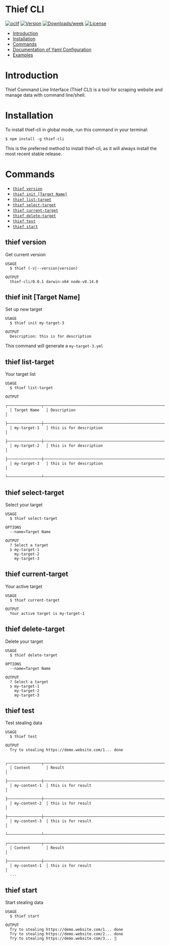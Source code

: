 Thief CLI
=========

[![oclif](https://img.shields.io/badge/cli-oclif-brightgreen.svg)](https://oclif.io)
[![Version](https://img.shields.io/npm/v/thief-cli.svg)](https://npmjs.org/package/thief-cli)
[![Downloads/week](https://img.shields.io/npm/dw/thief-cli.svg)](https://npmjs.org/package/thief-cli)
[![License](https://img.shields.io/npm/l/thief-cli.svg)](https://github.com/BagusAK95/thief-cli/blob/master/package.json)

<!-- toc -->
* [Introduction](#introduction)
* [Installation](#installation)
* [Commands](#commands)
* [Documentation of Yaml Configuration](https://github.com/BagusAK95/thief-cli-docs/blob/master/README.md)
* [Examples](https://github.com/BagusAK95/thief-cli-docs/tree/master/examples)
<!-- tocstop -->

# Introduction
<!-- introduction -->
Thief Command Line Interface (Thief CLI) is a tool for scraping website and manage data with command line/shell.
<!-- introductionstop -->

# Installation
<!-- installation -->
To install thief-cli in global mode, run this command in your terminal:
```
$ npm install -g thief-cli
```
This is the preferred method to install thief-cli, as it will always install the most recent stable release.
<!-- installationstop -->

# Commands
<!-- commands -->
* [`thief version`](#thief-version)
* [`thief init [Target Name]`](#thief-init-target-name)
* [`thief list-target`](#thief-list-target)
* [`thief select-target`](#thief-select-target)
* [`thief current-target`](#thief-current-target)
* [`thief delete-target`](#thief-delete-target)
* [`thief test`](#thief-test)
* [`thief start`](#thief-start)

## thief version

Get current version

```
USAGE
  $ thief (-v|--version|version)

OUTPUT
  thief-cli/0.0.1 darwin-x64 node-v8.14.0
```

## thief init [Target Name]

Set up new target

```
USAGE
  $ thief init my-target-3

OUTPUT
  Description: this is for description
```

This command will generate a `my-target-3.yml`

## thief list-target

Your target list

```
USAGE
  $ thief list-target

OUTPUT
  ┌───────────────┬────────────────────────────────────────────────────────────────────────────────────┐
  │ Target Name   │ Description                                                                        │
  ├───────────────┼────────────────────────────────────────────────────────────────────────────────────┤
  │ my-target-1   │ this is for description                                                            │
  ├───────────────┼────────────────────────────────────────────────────────────────────────────────────┤
  │ my-target-2   │ this is for description                                                            │
  ├───────────────┼────────────────────────────────────────────────────────────────────────────────────┤
  │ my-target-3   │ this is for description                                                            │
  └───────────────┴────────────────────────────────────────────────────────────────────────────────────┘
```

## thief select-target

Select your target

```
USAGE
  $ thief select-target

OPTIONS
  --name=Target Name

OUTPUT
  ? Select a target 
  ❯ my-target-1 
    my-target-2
    my-target-3
```

## thief current-target

Your active target

```
USAGE
  $ thief current-target

OUTPUT
  Your active target is my-target-1
```

## thief delete-target

Delete your target

```
USAGE
  $ thief delete-target

OPTIONS
  --name=Target Name

OUTPUT
  ? Select a target 
  ❯ my-target-1 
    my-target-2
    my-target-3
```

## thief test

Test stealing data

```
USAGE
  $ thief test

OUTPUT
  Try to stealing https://demo.website.com/1... done

  ┌───────────────┬────────────────────────────────────────────────────────────────────────────────────┐
  │ Content       │ Result                                                                             │
  ├───────────────┼────────────────────────────────────────────────────────────────────────────────────┤
  │ my-content-1  │ this is for result                                                                 │
  ├───────────────┼────────────────────────────────────────────────────────────────────────────────────┤
  │ my-content-2  │ this is for result                                                                 │
  ├───────────────┼────────────────────────────────────────────────────────────────────────────────────┤
  │ my-content-3  │ this is for result                                                                 │
  └───────────────┴────────────────────────────────────────────────────────────────────────────────────┘
  ┌───────────────┬────────────────────────────────────────────────────────────────────────────────────┐
  │ Content       │ Result                                                                             │
  ├───────────────┼────────────────────────────────────────────────────────────────────────────────────┤
  │ my-content-1  │ this is for result                                                                 │
  ...
```

## thief start

Start stealing data

```
USAGE
  $ thief start
  
OUTPUT
  Try to stealing https://demo.website.com/1... done
  Try to stealing https://demo.website.com/2... done
  Try to stealing https://demo.website.com/3... ⣻
```

<!-- commandsstop -->
